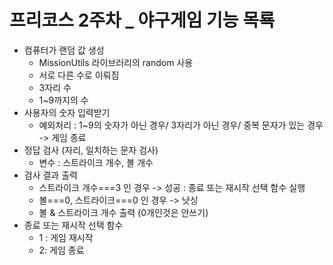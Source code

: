 # 프리코스 2주차 _ 야구게임 기능 목룍
- 컴퓨터가 랜덤 값 생성
    - MissionUtils 라이브러리의 random 사용
    - 서로 다른 수로 이뤄짐
    - 3자리 수
    - 1~9까지의 수
- 사용자의 숫자 입력받기
    - 예외처리 : 1~9의 숫자가 아닌 경우/ 3자리가 아닌 경우/ 중복 문자가 있는 경우 -> 게임 종료
- 정답 검사 (자리, 일치하는 문자 검사)
    - 변수 : 스트라이크 개수, 볼 개수
- 검사 결과 출력
    - 스트라이크 개수===3 인 경우 -> 성공 : 종료 또는 재시작 선택 함수 실행
    - 볼===0, 스트라이크===0 인 경우 -> 낫싱
    - 볼 & 스트라이크 개수 출력 (0개인것은 안쓰기)
- 종료 또는 재시작 선택 함수
    - 1 : 게임 재시작
    - 2: 게임 종료